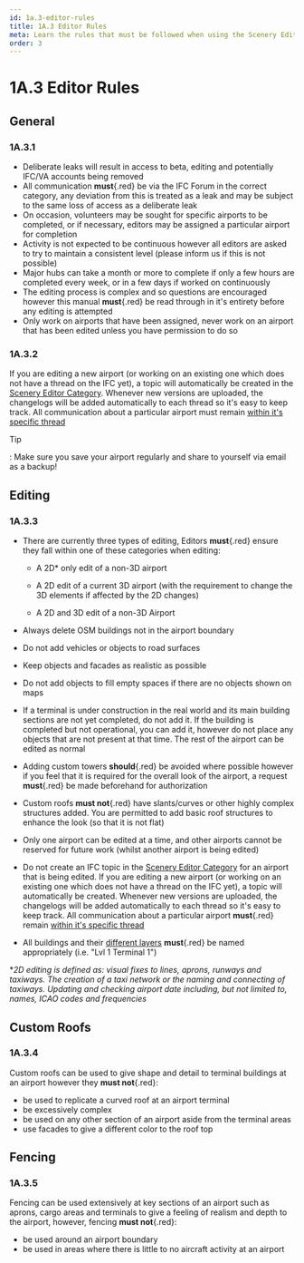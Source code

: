 ```yaml
---
id: 1a.3-editor-rules
title: 1A.3 Editor Rules
meta: Learn the rules that must be followed when using the Scenery Editor of Infinite Flight.
order: 3
---
```




# 1A.3 Editor Rules



## General

### 1A.3.1

- Deliberate leaks will result in access to beta, editing and potentially IFC/VA accounts being removed
- All communication **must**{.red} be via the IFC Forum in the correct category, any deviation from this is treated as a leak and may be subject to the same loss of access as a deliberate leak
- On occasion, volunteers may be sought for specific airports to be completed, or if necessary, editors may be assigned a particular airport for completion
- Activity is not expected to be continuous however all editors are asked to try to maintain a consistent level (please inform us if this is not possible)
- Major hubs can take a month or more to complete if only a few hours are completed every week, or in a few days if worked on continuously
- The editing process is complex and so questions are encouraged however this manual **must**{.red} be read through in it's entirety before any editing is attempted
- Only work on airports that have been assigned, never work on an airport that has been edited unless you have permission to do so 



### 1A.3.2

If you are editing a new airport (or working on an existing one which does not have a thread on the IFC yet), a topic will automatically be created in the [Scenery Editor Category](https://community.infiniteflight.com/c/scenery-editing/47). Whenever new versions are uploaded, the changelogs will be added automatically to each thread so it's easy to keep track. All communication about a particular airport must remain [within it's specific thread](/guide/scenery-editor-manual/review-and-release/review-and-release-process)



Tip

: Make sure you save your airport regularly and share to yourself via email as a backup!



## Editing

### 1A.3.3

- There are currently three types of editing, Editors **must**{.red} ensure they fall within one of these categories when editing:

  - A 2D* only edit of a non-3D airport

  - A 2D edit of a current 3D airport (with the requirement to change the 3D elements if affected by the 2D changes)

  - A 2D and 3D edit of a non-3D Airport
- Always delete OSM buildings not in the airport boundary
- Do not add vehicles or objects to road surfaces
- Keep objects and facades as realistic as possible
- Do not add objects to fill empty spaces if there are no objects shown on maps
- If a terminal is under construction in the real world and its main building sections are not yet completed, do not add it. If the building is completed but not operational, you can add it, however do not place any objects that are not present at that time. The rest of the airport can be edited as normal
- Adding custom towers **should**{.red} be avoided where possible however if you feel that it is required for the overall look of the airport, a request **must**{.red} be made beforehand for authorization
- Custom roofs **must not**{.red} have slants/curves or other highly complex structures added. You are permitted to add basic roof structures to enhance the look (so that it is not flat)
- Only one airport can be edited at a time, and other airports cannot be reserved for future work (whilst another airport is being edited)
- Do not create an IFC topic in the [Scenery Editor Category](https://community.infiniteflight.com/c/scenery-editing/47) for an airport that is being edited. If you are editing a new airport (or working on an existing one which does not have a thread on the IFC yet), a topic will automatically be created. Whenever new versions are uploaded, the changelogs will be added automatically to each thread so it's easy to keep track. All communication about a particular airport **must**{.red} remain [within it's specific thread](/guide/scenery-editor-manual/review-and-release/review-and-release-process)
- All buildings and their [different layers](/guide/scenery-editor-manual/buildings-and-facades/editing-buildings#layering) **must**{.red} be named appropriately (i.e. "Lvl 1 Terminal 1")



**2D editing is defined as: visual fixes to lines, aprons, runways and taxiways. The creation of a taxi network or the naming and connecting of taxiways. Updating and checking airport date including, but not limited to, names, ICAO codes and frequencies*



## Custom Roofs

### 1A.3.4

Custom roofs can be used to give shape and detail to terminal buildings at an airport however they **must not**{.red}:

- be used to replicate a curved roof at an airport terminal
- be excessively complex
- be used on any other section of an airport aside from the terminal areas
- use facades to give a different color to the roof top



## Fencing

### 1A.3.5

Fencing can be used extensively at key sections of an airport such as aprons, cargo areas and terminals to give a feeling of realism and depth to the airport, however, fencing **must not**{.red}:

- be used around an airport boundary
- be used in areas where there is little to no aircraft activity at an airport

